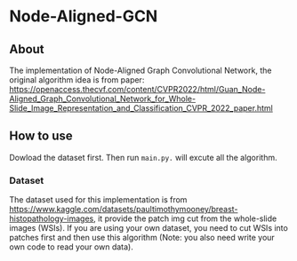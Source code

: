 # Node-Aligned-GCN
## About
The implementation of Node-Aligned Graph Convolutional Network, the original algorithm idea is from paper:
https://openaccess.thecvf.com/content/CVPR2022/html/Guan_Node-Aligned_Graph_Convolutional_Network_for_Whole-Slide_Image_Representation_and_Classification_CVPR_2022_paper.html
## How to use
Dowload the dataset first. Then run `main.py.` will excute all the algorithm.
### Dataset
The dataset used for this implementation is from https://www.kaggle.com/datasets/paultimothymooney/breast-histopathology-images, it provide the patch img cut from the whole-slide images (WSIs). If you are using your own dataset, you need to cut WSIs into patches first and then use this algorithm (Note: you also need write your own code to read your own data).
